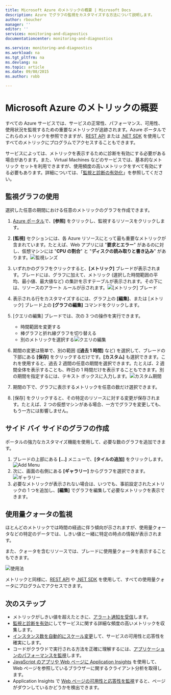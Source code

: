 ```yaml
---
title: Microsoft Azure のメトリックの概要 | Microsoft Docs
description: Azure でグラフの監視をカスタマイズする方法について説明します。
author: rboucher
manager: ''
editor: ''
services: monitoring-and-diagnostics
documentationcenter: monitoring-and-diagnostics

ms.service: monitoring-and-diagnostics
ms.workload: na
ms.tgt_pltfrm: na
ms.devlang: na
ms.topic: article
ms.date: 09/08/2015
ms.author: robb

---
```

# Microsoft Azure のメトリックの概要
すべての Azure サービスでは、サービスの正常性、パフォーマンス、可用性、使用状況を監視するための重要なメトリックが追跡されます。Azure ポータルでこれらのメトリックを参照できますが、[REST API](https://msdn.microsoft.com/library/azure/dn931930.aspx) または [.NET SDK](https://www.nuget.org/packages/Microsoft.Azure.Insights/) を使用してすべてのメトリックにプログラムでアクセスすることもできます。

サービスによっては、メトリックを表示するために診断を有効にする必要がある場合があります。また、Virtual Machines などのサービスでは、基本的なメトリック セットを利用できますが、使用頻度の高いメトリックをすべて有効にする必要もあります。詳細については、「[監視と診断の有効化](insights-how-to-use-diagnostics.md)」を参照してください。

## 監視グラフの使用
選択した任意の期間における任意のメトリックのグラフを作成できます。

1. [Azure ポータル](https://portal.azure.com/)で、**[参照]** をクリックし、監視するリソースをクリックします。
2. **[監視]** セクションには、各 Azure リソースにとって最も重要なメトリックが含まれています。たとえば、Web アプリには "**要求とエラー**" があるのに対し、仮想マシンには "**CPU の割合**" と "**ディスクの読み取りと書き込み**" があります。![監視レンズ](./media/insights-how-to-customize-monitoring/Insights_MonitoringChart.png)
3. いずれかのグラフをクリックすると、**[メトリック]** ブレードが表示されます。ブレードには、グラフに加えて、メトリック (選択した時間範囲の平均、最小値、最大値など) の集計を示すテーブルが表示されます。その下には、リソースのアラート ルールが示されます。![[メトリック] ブレード](./media/insights-how-to-customize-monitoring/Insights_MetricBlade.png)
4. 表示される行をカスタマイズするには、グラフ上の **[編集]**、または [メトリック] ブレード上の **[グラフの編集]** コマンドをクリックします。
5. [クエリの編集] ブレードでは、次の 3 つの操作を実行できます。
   
   * 時間範囲を変更する
   * 棒グラフと折れ線グラフを切り替える
   * 別のメトリックを選択する![クエリの編集](./media/insights-how-to-customize-monitoring/Insights_EditQuery.png)
6. 期間の変更は簡単で、別の範囲 (**[過去 1 時間]** など) を選択して、ブレードの下部にある **[保存]** をクリックするだけです。**[カスタム]** も選択できます。これを使用すると、過去 2 週間の任意の期間を選択できます。たとえば、2 週間全体を表示することも、昨日の 1 時間だけを表示することもできます。別の期間を指定するには、テキスト ボックスに入力します。![カスタム期間](./media/insights-how-to-customize-monitoring/Insights_CustomTime.png)
7. 期間の下で、グラフに表示するメトリックを任意の数だけ選択できます。
8. [保存] をクリックすると、その特定のリソースに対する変更が保存されます。たとえば、2 つの仮想マシンがある場合、一方でグラフを変更しても、もう一方には影響しません。

## サイド バイ サイドのグラフの作成
ポータルの強力なカスタマイズ機能を使用して、必要な数のグラフを追加できます。

1. ブレードの上部にある **[...]** メニューで、**[タイルの追加]** をクリックします。![Add Menu](./media/insights-how-to-customize-monitoring/Insights_AddMenu.png)
2. 次に、画面の右側にある **[ギャラリー]** からグラフを選択できます。![ギャラリー](./media/insights-how-to-customize-monitoring/Insights_Gallery.png)
3. 必要なメトリックが表示されない場合は、いつでも、事前設定されたメトリックの 1 つを追加し、**[編集]** でグラフを編集して必要なメトリックを表示できます。

## 使用量クォータの監視
ほとんどのメトリックでは時間の経過に伴う傾向が示されますが、使用量クォータなどの特定のデータでは、しきい値と一緒に特定の時点の情報が表示されます。

また、クォータを含むリソースでは、ブレードに使用量クォータを表示することもできます。

![使用法](./media/insights-how-to-customize-monitoring/Insights_UsageChart.png)

メトリックと同様に、[REST API](https://msdn.microsoft.com/library/azure/dn931963.aspx) や [.NET SDK](https://www.nuget.org/packages/Microsoft.Azure.Insights/) を使用して、すべての使用量クォータにプログラムでアクセスできます。

## 次のステップ
* メトリックがしきい値を超えたときに、[アラート通知を受信](insights-receive-alert-notifications.md)します。
* [監視と診断を有効](insights-how-to-use-diagnostics.md)にしてサービスに関する詳細な頻度の高いメトリックを収集します。
* [インスタンス数を自動的にスケール変更](insights-how-to-scale.md)して、サービスの可用性と応答性を確実にします。
* コードがクラウドで実行される方法を正確に理解するには、[アプリケーションのパフォーマンスを監視](../application-insights/app-insights-azure-web-apps.md)します。
* [JavaScript のアプリや Web ページに Application Insights](../application-insights/app-insights-web-track-usage.md) を使用して、Web ページを参照しているブラウザーに関するクライアント分析を取得します。
* Application Insights で [Web ページの可用性と応答性を監視](../application-insights/app-insights-monitor-web-app-availability.md)すると、ページがダウンしているかどうかを検出できます。

<!---HONumber=AcomDC_0914_2016-->